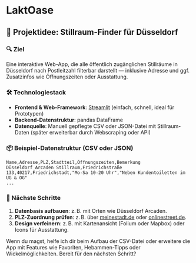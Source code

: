 # LaktOase

## 🧩 Projektidee: Stillraum-Finder für Düsseldorf

### 🔍 Ziel
Eine interaktive Web-App, die alle öffentlich zugänglichen Stillräume in Düsseldorf nach Postleitzahl filterbar darstellt — inklusive Adresse und ggf. Zusatzinfos wie Öffnungszeiten oder Ausstattung.

### 🛠️ Technologiestack
- **Frontend & Web-Framework**: [Streamlit](https://streamlit.io/) (einfach, schnell, ideal für Prototypen)
- **Backend-Datenstruktur**: pandas DataFrame
- **Datenquelle**: Manuell gepflegte CSV oder JSON-Datei mit Stillraum-Daten (später erweiterbar durch Webscraping oder API)

### 📦 Beispiel-Datenstruktur (CSV oder JSON)
```csv
Name,Adresse,PLZ,Stadtteil,Öffnungszeiten,Bemerkung
Düsseldorf Arcaden Stillraum,Friedrichstraße 133,40217,Friedrichstadt,"Mo-Sa 10-20 Uhr","Neben Kundentoiletten im UG & OG"
...
```

### 🧭 Nächste Schritte
1. **Datenbasis aufbauen**: z. B. mit Orten wie Düsseldorf Arcaden.
2. **PLZ-Zuordnung prüfen**: z. B. über [meinestadt.de](https://home.meinestadt.de/duesseldorf/postleitzahlen) oder [onlinestreet.de](https://onlinestreet.de/plz/D%C3%BCsseldorf.html).
3. **Design verfeinern**: z. B. mit Kartenansicht (Folium oder Mapbox) oder Icons für Ausstattung.


Wenn du magst, helfe ich dir beim Aufbau der CSV-Datei oder erweitere die App mit Features wie Favoriten, Hebammen-Tipps oder Wickelmöglichkeiten. Bereit für den nächsten Schritt?
